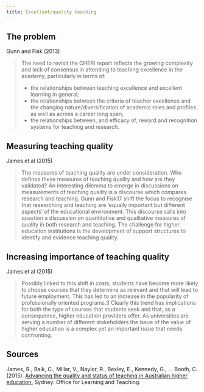 ```yaml
---
title: Excellent/quality teaching
---
```

## The problem

Gunn and Fisk (2013)
> The need to revisit the CHERI report reflects the growing complexity and lack of consensus in attending to teaching excellence in the academy, particularly in terms of:
> - the relationships between teaching excellence and excellent learning in general;
> - the relationships between the criteria of teacher excellence and the changing nature/diversification of academic roles and profiles as well as across a career long span;
> - the relationships between, and efficacy of, reward and recognition systems for teaching and research.

## Measuring teaching quality

James et al (2015)
> The measures of teaching quality are under consideration. Who defines these measures of teaching quality and how are they validated? An interesting dilemma to emerge in discussions on measurements of teaching quality is a discourse which compares research and teaching. Gunn and Fisk17 shift the focus to recognise that researching and teaching are ‘equally important but different aspects’ of the educational environment. This discourse calls into question a discussion on quantitative and qualitative measures of quality in both research and teaching. The challenge for higher education institutions is the development of support structures to identify and evidence teaching quality.

## Increasing importance of teaching quality

James et al (2015)
> Possibly linked to this shift in costs, students have become more likely to choose courses that they determine as relevant and that will lead to future employment. This has led to an increase in the popularity of professionally oriented programs.3 Clearly this trend has implications for both the type of courses that students seek and that, as a consequence, higher education providers offer.
> As universities are serving a number of different stakeholders the issue of the value of higher education is a complex yet an important issue that needs confronting.

## Sources

James, R., Baik, C., Millar, V., Naylor, R., Bexley, E., Kennedy, G., … Booth, C. (2015). [Advancing the quality and status of teaching in Australian higher education.](http://www.olt.gov.au/resource-academic-workforce-2025) Sydney: Office for Learning and Teaching.